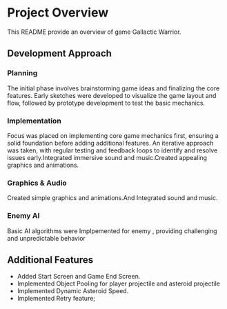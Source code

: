 
# Project Overview

This README provide an overview of game Gallactic Warrior.


## Development Approach

 ### Planning    
  The initial phase involves brainstorming game ideas and finalizing the core features. Early sketches were developed to visualize the game layout and flow, followed by prototype development to test the basic mechanics.

 ### Implementation
 Focus was placed on implementing core game mechanics first, ensuring a solid foundation before     		    adding additional features. An iterative approach was taken, with regular testing and feedback 		    loops to identify and resolve issues early.Integrated immersive sound and music.Created appealing graphics and animations.

### Graphics & Audio
Created simple graphics and animations.And  Integrated sound and music.

### Enemy AI
Basic AI algorithms were Implpemented for enemy , providing challenging and unpredictable behavior

## Additional Features


- Added Start Screen and Game End Screen.
- Implemented Object Pooling for player projectile and asteroid projectile
- Implemented Dynamic Asteroid  Speed.
- Implemented Retry feature;


